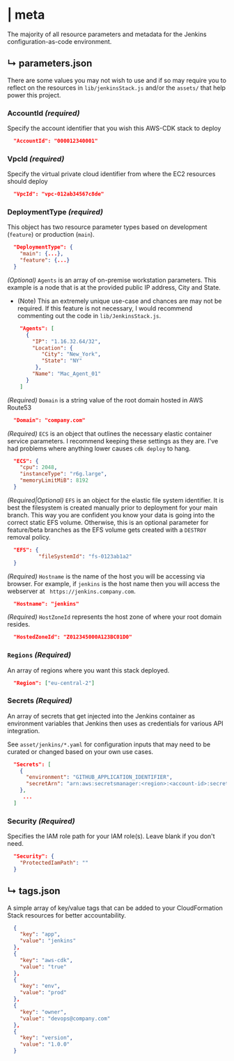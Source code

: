 # | meta 
The majority of all resource parameters and metadata for the Jenkins configuration-as-code environment.

## ↳ parameters.json
There are some values you may not wish to use and if so may require you to reflect on the resources in `lib/jenkinsStack.js`
and/or the `assets/` that help power this project.

###  AccountId *(required)*
Specify the account identifier that you wish this AWS-CDK stack to deploy
```json
  "AccountId": "000012340001"
```

### VpcId *(required)*
Specify the virtual private cloud identifier from where the EC2 resources should deploy
```json
  "VpcId": "vpc-012ab34567c8de"
```

### DeploymentType *(required)*
This object has two resource parameter types based on development (`feature`) or production (`main`).
````json
  "DeploymentType": {
    "main": {...},
    "feature": {...}
  }
````

*(Optional)* `Agents` is an array of on-premise workstation parameters. This example is a node that is at the 
provided public IP address, City and State. 

* (Note) This an extremely unique use-case and chances are may not be required.
If this feature is not necessary, I would recommend commenting out the code in `lib/JenkinsStack.js`.
```json
    "Agents": [
      {
        "IP": "1.16.32.64/32",
        "Location": {
           "City": "New_York",
           "State": "NY"
         },
        "Name": "Mac_Agent_01"
      }
    ]
```

*(Required)* `Domain` is a string value of the root domain hosted in AWS Route53
```json
  "Domain": "company.com"
```

*(Required)* `ECS` is an object that outlines the necessary elastic container service parameters. I recommend keeping these settings as they are. I've had problems where anything lower causes `cdk deploy` to hang.
```json
  "ECS": {
    "cpu": 2048,
    "instanceType": "r6g.large",
    "memoryLimitMiB": 8192
  }
```

*(Required|Optional)* `EFS` is an object for the elastic file system identifier. It is best the filesystem is created manually prior to deployment for your main branch.
This way you are confident you know your data is going into the correct static EFS volume. Otherwise, this is an optional
parameter for feature/beta branches as the EFS volume gets created with a `DESTROY` removal policy. 
```json
  "EFS": {
          "fileSystemId": "fs-0123ab1a2"
  }
```

*(Required)* `Hostname` is the name of the host you will be accessing via browser. 
For example, if `jenkins` is the host name then you will access the webserver at `
https://jenkins.company.com`.
```json
  "Hostname": "jenkins"
```

*(Required)* `HostZoneId` represents the host zone of where your root domain resides.
```json
  "HostedZoneId": "Z012345000A123BC01D0"
```

### `Regions` *(Required)*
An array of regions where you want this stack deployed.
```json
  "Region": ["eu-central-2"]
```

### Secrets *(Required)*
An array of secrets that get injected into the Jenkins container as environment variables
that Jenkins then uses as credentials for various API integration. 

See `asset/jenkins/*.yaml` for configuration inputs that may need to be curated or changed based on your own use cases.
```json
  "Secrets": [
    {
      "environment": "GITHUB_APPLICATION_IDENTIFIER",
      "secretArn": "arn:aws:secretsmanager:<region>:<account-id>:secret:GitHubApplicationIdentifier-KDsUqe"
    }, 
     ...
  ]
```
### Security *(Required)* 
Specifies the IAM role path for your IAM role(s). Leave blank if you don't need.
```json
  "Security": {
    "ProtectedIamPath": ""
  }
```

##  ↳ tags.json
A simple array of key/value tags that can be added to your CloudFormation Stack resources for better accountability.
```json
  {
    "key": "app",
    "value": "jenkins"
  },
  {
    "key": "aws-cdk",
    "value": "true"
  },
  {
    "key": "env",
    "value": "prod"
  },
  {
    "key": "owner",
    "value": "devops@company.com"
  },
  {
    "key": "version",
    "value": "1.0.0"
  }
```